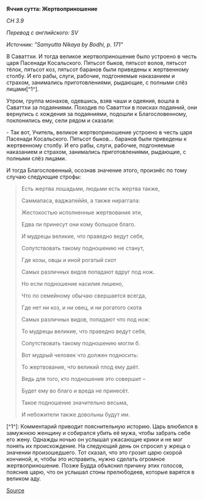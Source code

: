 **Яччия сутта: Жертвоприношение**

_СН 3\.9_

_Перевод с английского: SV_

_Источник: "Samyutta Nikaya by Bodhi, p\. 171"_

В Саваттхи\. И тогда великое жертвоприношение было устроено в честь царя Пасенади Косальского\. Пятьсот быков, пятьсот волов, пятьсот тёлок, пятьсот коз, пятьсот баранов были приведены к жертвенному столбу\. И его рабы, слуги, рабочие, подгоняемые наказанием и страхом, занимались приготовлениями, рыдающие, с полными слёз лицами\[^1^\]\.

Утром, группа монахов, одевшись, взяв чаши и одеяния, вошла в Саваттхи за подаяниями\. Походив по Саваттхи в поисках подаяний, они вернулись с хождения за подаяниями, подошли к Благословенному, поклонились ему, сели рядом и сказали:

\- Так вот, Учитель, великое жертвоприношение устроено в честь царя Пасенади Косальского\. Пятьсот быков\.\.\. баранов были приведены к жертвенному столбу\. И его рабы, слуги, рабочие, подгоняемые наказанием и страхом, занимались приготовлениями, рыдающие, с полными слёз лицами\.

И тогда Благословенный, осознав значение этого, произнёс по тому случаю следующие строфы:

> Есть жертва лошадьми, людьми есть жертва также,
> 
> Саммапаса, ваджапеййя, а также нираггала:
> 
> Жестокостью исполненные жертвования эти,
> 
> Едва ли принесут они кому большое благо\.
> 
> И мудрецы великие, что праведно ведут себя,
> 
> Сопутствовать такому подношению не станут,
> 
> Где козы, овцы и иной рогатый скот
> 
> Самых различных видов попадают вдруг под нож\.
> 
> Но если подношение насилия лишено,
> 
> Что по семейному обычаю свершается всегда,
> 
> Где нет ни коз, и ни овец, и ни рогатого скота
> 
> Самых различных видов, попадают что под нож:
> 
> То мудрецы великие, что праведно ведут себя,
> 
> Сопутствовать такому подношению могли б\.
> 
> Вот мудрый человек что должен подносить:
> 
> То жертвование, что великий плод ему даёт\.
> 
> Ведь для того, кто подношение это совершит –
> 
> Будет ему во благо и вреда не принесёт\.
> 
> Такое подношение значительно весьма,
> 
> И небожители также довольны будут им\.

\[^1^\]: Комментарий приводит пояснительную историю\. Царь влюбился в замужнюю женщину и собирался убить её мужа, чтобы забрать себе его жену\. Однажды ночью он услышал ужасающие крики и не мог понять их происхождение\. На следующий день он спросил у жреца о значении произошедшего\. Тот сказал, что это грозит царю скорой кончиной, и, чтобы это исправить, нужно сделать огромное жертвоприношение\. Позже Будда объяснил причину этих голосов, пояснив царю, что он услышал стоны прелюбодеев, которые варятся в великом аду\.

[Source](https://www\.theravada\.ru/Teaching/Canon/Suttanta/Texts/sn3_9\-yacciya\-sutta\-sv\.htm)